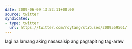 ```yaml
---
date: 2009-06-09 13:52:11+00:00
source: twitter
syndicated:
- type: twitter
  url: https://twitter.com/roytang/statuses/2089559561/
---
```


lagi na lamang aking nasasaisip ang pagsapit ng tag-araw
